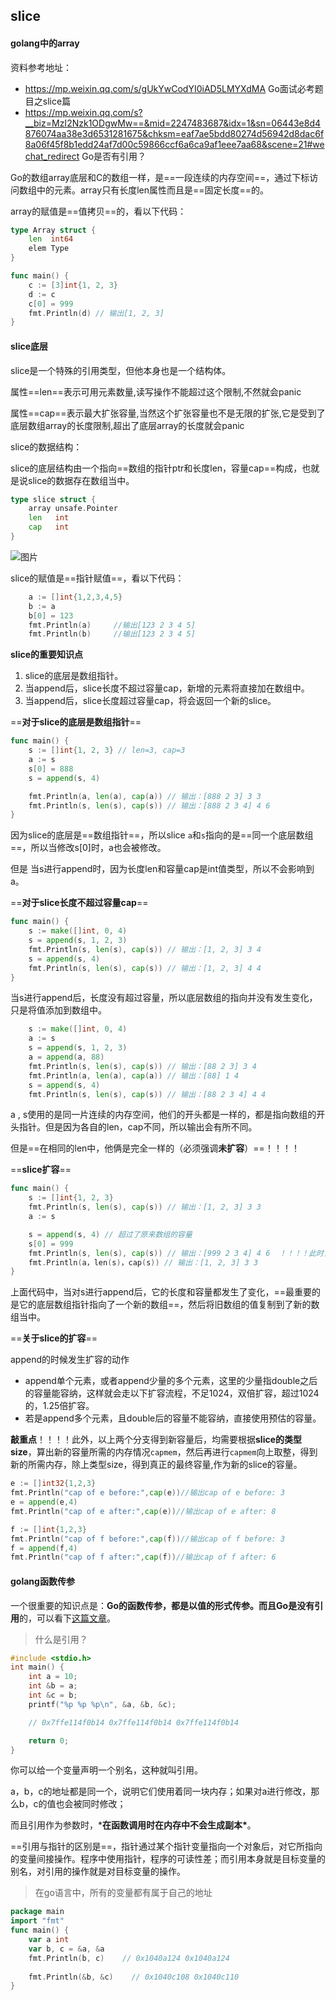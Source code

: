 ## slice

#### golang中的array

资料参考地址：

- https://mp.weixin.qq.com/s/gUkYwCodYI0iAD5LMYXdMA      Go面试必考题目之slice篇
- https://mp.weixin.qq.com/s?__biz=MzI2Nzk1ODgwMw==&mid=2247483687&idx=1&sn=06443e8d4876074aa38e3d6531281675&chksm=eaf7ae5bdd80274d56942d8dac6f8a06f45f8b1edd24af7d00c59866ccf6a6ca9af1eee7aa68&scene=21#wechat_redirect      Go是否有引用？

 Go的数组array底层和C的数组一样，是==一段连续的内存空间==，通过下标访问数组中的元素。array只有长度len属性而且是==固定长度==的。

array的赋值是==值拷贝==的，看以下代码：

```go
type Array struct {
	len  int64
	elem Type
}
```



```go
func main() {
    c := [3]int{1, 2, 3}
    d := c
    c[0] = 999
    fmt.Println(d) // 输出[1, 2, 3]
}
```

#### slice底层

slice是一个特殊的引用类型，但他本身也是一个结构体。

属性==len==表示可用元素数量,读写操作不能超过这个限制,不然就会panic

属性==cap==表示最大扩张容量,当然这个扩张容量也不是无限的扩张,它是受到了底层数组array的长度限制,超出了底层array的长度就会panic

slice的数据结构：

 slice的底层结构由一个指向==数组的指针ptr和长度len，容量cap==构成，也就是说slice的数据存在数组当中。

```go
type slice struct {
	array unsafe.Pointer
	len   int
	cap   int
}
```

![图片](https://mmbiz.qpic.cn/mmbiz_png/DBP3HAicOpFVoTbBH0r3qBBvOScibjGRxI7gJEhjzzhSHh5mp6mqNWFLNgRxmj6TiaZkDtLk0UEplnfj4Jo6c7d8w/640?wx_fmt=png&tp=webp&wxfrom=5&wx_lazy=1&wx_co=1)

slice的赋值是==指针赋值==，看以下代码：

```go
	a := []int{1,2,3,4,5}
	b := a
	b[0] = 123
	fmt.Println(a)     //输出[123 2 3 4 5]
	fmt.Println(b) 	   //输出[123 2 3 4 5]
```

**slice的重要知识点**

1. slice的底层是数组指针。
2. 当append后，slice长度不超过容量cap，新增的元素将直接加在数组中。
3.  当append后，slice长度超过容量cap，将会返回一个新的slice。

==**对于slice的底层是数组指针**==

```go
func main() {
    s := []int{1, 2, 3} // len=3, cap=3
    a := s
    s[0] = 888
    s = append(s, 4)

    fmt.Println(a, len(a), cap(a)) // 输出：[888 2 3] 3 3
    fmt.Println(s, len(s), cap(s)) // 输出：[888 2 3 4] 4 6
}
```

因为slice的底层是==数组指针==，所以slice `a`和`s`指向的是==同一个底层数组==，所以当修改s[0]时，a也会被修改。

但是 当s进行append时，因为长度len和容量cap是int值类型，所以不会影响到a。

==**对于slice长度不超过容量cap**==

```go
func main() {
    s := make([]int, 0, 4)
    s = append(s, 1, 2, 3)
    fmt.Println(s, len(s), cap(s)) // 输出：[1, 2, 3] 3 4
    s = append(s, 4)
    fmt.Println(s, len(s), cap(s)) // 输出：[1, 2, 3] 4 4
}
```

  当s进行append后，长度没有超过容量，所以底层数组的指向并没有发生变化，只是将值添加到数组中。

```go
	s := make([]int, 0, 4)
	a := s
	s = append(s, 1, 2, 3)
	a = append(a, 88)
	fmt.Println(s, len(s), cap(s)) // 输出：[88 2 3] 3 4
	fmt.Println(a, len(a), cap(a)) // 输出：[88] 1 4
	s = append(s, 4)
	fmt.Println(s, len(s), cap(s)) // 输出：[88 2 3 4] 4 4
```

a , s使用的是同一片连续的内存空间，他们的开头都是一样的，都是指向数组的开头指针。但是因为各自的len，cap不同，所以输出会有所不同。

但是==在相同的len中，他俩是完全一样的（必须强调**未扩容**）==！！！！

==**slice扩容**==

```go
func main() {
    s := []int{1, 2, 3}
    fmt.Println(s, len(s), cap(s)) // 输出：[1, 2, 3] 3 3
    a := s

    s = append(s, 4) // 超过了原来数组的容量
    s[0] = 999
    fmt.Println(s, len(s), cap(s)) // 输出：[999 2 3 4] 4 6  ！！！！此时，s和a指向的已经不是同一个数组了！！！！
    fmt.Println(a，len(s)，cap(s)) // 输出：[1, 2, 3] 3 3
}
```

  上面代码中，当对s进行append后，它的长度和容量都发生了变化，==最重要的是它的底层数组指针指向了一个新的数组==，然后将旧数组的值复制到了新的数组当中。

==**关于slice的扩容**==

append的时候发生扩容的动作

- append单个元素，或者append少量的多个元素，这里的少量指double之后的容量能容纳，这样就会走以下扩容流程，不足1024，双倍扩容，超过1024的，1.25倍扩容。
- 若是append多个元素，且double后的容量不能容纳，直接使用预估的容量。

**敲重点**！！！！此外，以上两个分支得到新容量后，均需要根据**slice的类型size**，算出新的容量所需的内存情况`capmem`，然后再进行`capmem`向上取整，得到新的所需内存，除上类型size，得到真正的最终容量,作为新的slice的容量。

```go
e := []int32{1,2,3}
fmt.Println("cap of e before:",cap(e))//输出cap of e before: 3
e = append(e,4)
fmt.Println("cap of e after:",cap(e))//输出cap of e after: 8

f := []int{1,2,3}
fmt.Println("cap of f before:",cap(f))//输出cap of f before: 3
f = append(f,4)
fmt.Println("cap of f after:",cap(f))//输出cap of f after: 6
```

#### golang函数传参

一个很重要的知识点是：**Go的函数传参，都是以值的形式传参。**而且**Go是没有引用**的，可以看下[这篇文章](http://mp.weixin.qq.com/s?__biz=MzI2Nzk1ODgwMw==&mid=2247483687&idx=1&sn=06443e8d4876074aa38e3d6531281675&chksm=eaf7ae5bdd80274d56942d8dac6f8a06f45f8b1edd24af7d00c59866ccf6a6ca9af1eee7aa68&scene=21#wechat_redirect)。

> 什么是引用？

```c++
#include <stdio.h>
int main() {        
    int a = 10;           
    int &b = a;        
    int &c = b;        
    printf("%p %p %p\n", &a, &b, &c);

    // 0x7ffe114f0b14 0x7ffe114f0b14 0x7ffe114f0b14

    return 0;
}
```

你可以给一个变量声明一个别名，这种就叫引用。

a，b，c的地址都是同一个，说明它们使用着同一块内存；如果对a进行修改，那么b，c的值也会被同时修改；

而且引用作为参数时，***在函数调用时在内存中不会生成副本\***。

==引用与指针的区别是==，指针通过某个指针变量指向一个对象后，对它所指向的变量间接操作。程序中使用指针，程序的可读性差；而引用本身就是目标变量的别名，对引用的操作就是对目标变量的操作。

> 在go语言中，所有的变量都有属于自己的地址

```go
package main
import "fmt"
func main() {        
    var a int
    var b, c = &a, &a
    fmt.Println(b, c)    // 0x1040a124 0x1040a124
    
    fmt.Println(&b, &c)    // 0x1040c108 0x1040c110
}
```

















